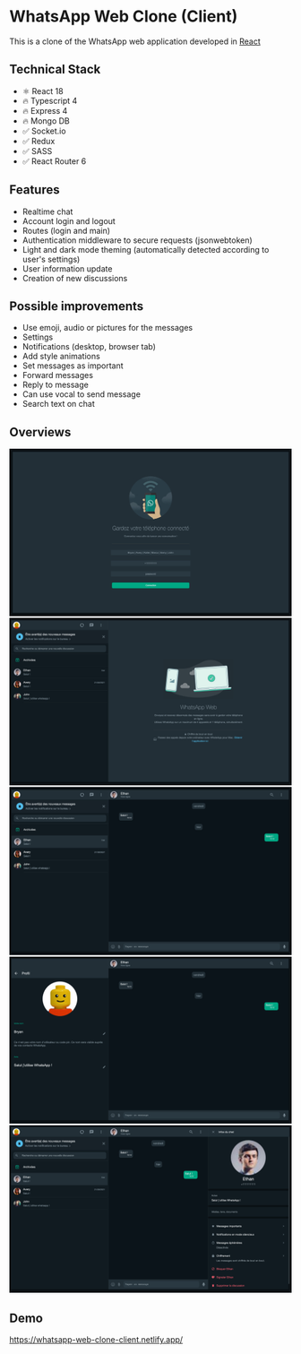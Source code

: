 # WhatsApp Web Clone (Client)

This is a clone of the WhatsApp web application developed in [React](https://reactjs.org/)

## Technical Stack

- ⚛️ React 18
- 🔥 Typescript 4
- 🔥 Express 4
- 🔥 Mongo DB
- ✅ Socket.io
- ✅ Redux
- ✅ SASS
- ✅ React Router 6

## Features

- Realtime chat
- Account login and logout
- Routes (login and main)
- Authentication middleware to secure requests (jsonwebtoken)
- Light and dark mode theming (automatically detected according to user's settings)
- User information update
- Creation of new discussions

## Possible improvements

- Use emoji, audio or pictures for the messages
- Settings
- Notifications (desktop, browser tab)
- Add style animations
- Set messages as important
- Forward messages
- Reply to message
- Can use vocal to send message
- Search text on chat

## Overviews

![login](./demo/login.png)
![default](./demo/default.png)
![chat](./demo/chat.png)
![user-info](./demo/user-info.png)
![chat-info](./demo/chat-info.png)

## Demo

https://whatsapp-web-clone-client.netlify.app/
